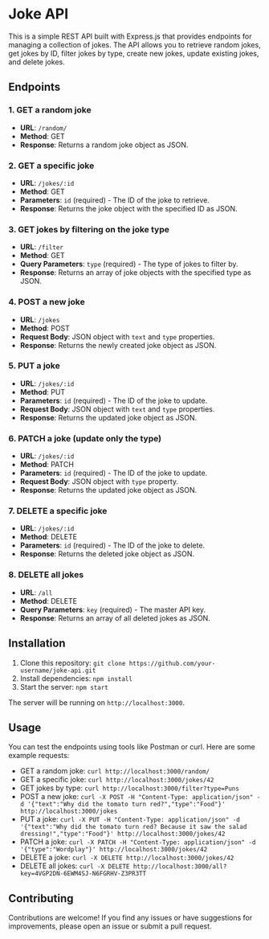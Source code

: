 # Joke API

This is a simple REST API built with Express.js that provides endpoints for managing a collection of jokes. The API allows you to retrieve random jokes, get jokes by ID, filter jokes by type, create new jokes, update existing jokes, and delete jokes.

## Endpoints

### 1. GET a random joke

- **URL**: `/random/`
- **Method**: GET
- **Response**: Returns a random joke object as JSON.

### 2. GET a specific joke

- **URL**: `/jokes/:id`
- **Method**: GET
- **Parameters**: `id` (required) - The ID of the joke to retrieve.
- **Response**: Returns the joke object with the specified ID as JSON.

### 3. GET jokes by filtering on the joke type

- **URL**: `/filter`
- **Method**: GET
- **Query Parameters**: `type` (required) - The type of jokes to filter by.
- **Response**: Returns an array of joke objects with the specified type as JSON.

### 4. POST a new joke

- **URL**: `/jokes`
- **Method**: POST
- **Request Body**: JSON object with `text` and `type` properties.
- **Response**: Returns the newly created joke object as JSON.

### 5. PUT a joke

- **URL**: `/jokes/:id`
- **Method**: PUT
- **Parameters**: `id` (required) - The ID of the joke to update.
- **Request Body**: JSON object with `text` and `type` properties.
- **Response**: Returns the updated joke object as JSON.

### 6. PATCH a joke (update only the type)

- **URL**: `/jokes/:id`
- **Method**: PATCH
- **Parameters**: `id` (required) - The ID of the joke to update.
- **Request Body**: JSON object with `type` property.
- **Response**: Returns the updated joke object as JSON.

### 7. DELETE a specific joke

- **URL**: `/jokes/:id`
- **Method**: DELETE
- **Parameters**: `id` (required) - The ID of the joke to delete.
- **Response**: Returns the deleted joke object as JSON.

### 8. DELETE all jokes

- **URL**: `/all`
- **Method**: DELETE
- **Query Parameters**: `key` (required) - The master API key.
- **Response**: Returns an array of all deleted jokes as JSON.

## Installation

1. Clone this repository: `git clone https://github.com/your-username/joke-api.git`
2. Install dependencies: `npm install`
3. Start the server: `npm start`

The server will be running on `http://localhost:3000`.

## Usage

You can test the endpoints using tools like Postman or curl. Here are some example requests:

- GET a random joke: `curl http://localhost:3000/random/`
- GET a specific joke: `curl http://localhost:3000/jokes/42`
- GET jokes by type: `curl http://localhost:3000/filter?type=Puns`
- POST a new joke: `curl -X POST -H "Content-Type: application/json" -d '{"text":"Why did the tomato turn red?","type":"Food"}' http://localhost:3000/jokes`
- PUT a joke: `curl -X PUT -H "Content-Type: application/json" -d '{"text":"Why did the tomato turn red? Because it saw the salad dressing!","type":"Food"}' http://localhost:3000/jokes/42`
- PATCH a joke: `curl -X PATCH -H "Content-Type: application/json" -d '{"type":"Wordplay"}' http://localhost:3000/jokes/42`
- DELETE a joke: `curl -X DELETE http://localhost:3000/jokes/42`
- DELETE all jokes: `curl -X DELETE http://localhost:3000/all?key=4VGP2DN-6EWM4SJ-N6FGRHV-Z3PR3TT`

## Contributing

Contributions are welcome! If you find any issues or have suggestions for improvements, please open an issue or submit a pull request.
